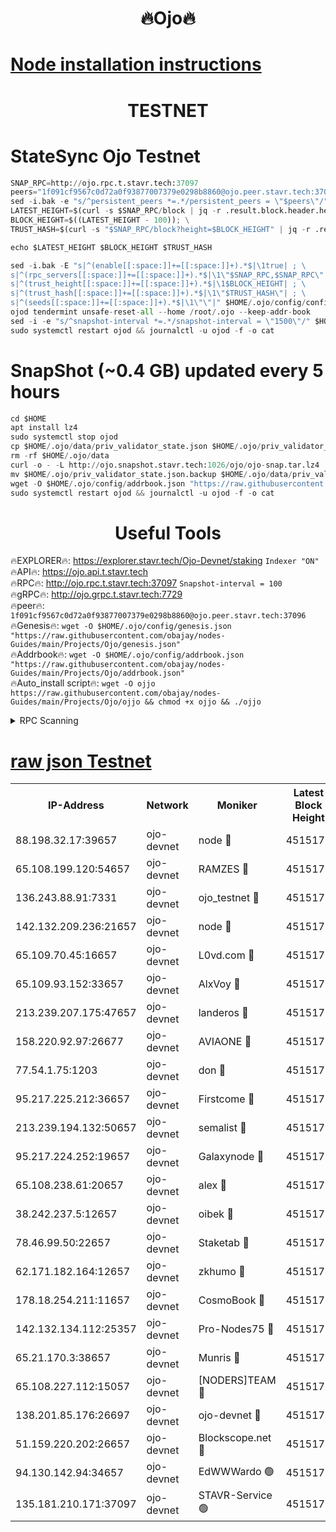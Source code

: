 <h1 align="center"> 🔥Ojo🔥</h1>

[Node installation instructions](https://github.com/obajay/nodes-Guides/tree/main/Projects/Ojo)
=

<h1 align="center"> TESTNET</h1>

# StateSync Ojo Testnet
```python
SNAP_RPC=http://ojo.rpc.t.stavr.tech:37097
peers="1f091cf9567c0d72a0f93877007379e0298b8860@ojo.peer.stavr.tech:37096"
sed -i.bak -e "s/^persistent_peers *=.*/persistent_peers = \"$peers\"/" $HOME/.ojo/config/config.toml
LATEST_HEIGHT=$(curl -s $SNAP_RPC/block | jq -r .result.block.header.height); \
BLOCK_HEIGHT=$((LATEST_HEIGHT - 100)); \
TRUST_HASH=$(curl -s "$SNAP_RPC/block?height=$BLOCK_HEIGHT" | jq -r .result.block_id.hash)

echo $LATEST_HEIGHT $BLOCK_HEIGHT $TRUST_HASH

sed -i.bak -E "s|^(enable[[:space:]]+=[[:space:]]+).*$|\1true| ; \
s|^(rpc_servers[[:space:]]+=[[:space:]]+).*$|\1\"$SNAP_RPC,$SNAP_RPC\"| ; \
s|^(trust_height[[:space:]]+=[[:space:]]+).*$|\1$BLOCK_HEIGHT| ; \
s|^(trust_hash[[:space:]]+=[[:space:]]+).*$|\1\"$TRUST_HASH\"| ; \
s|^(seeds[[:space:]]+=[[:space:]]+).*$|\1\"\"|" $HOME/.ojo/config/config.toml
ojod tendermint unsafe-reset-all --home /root/.ojo --keep-addr-book
sed -i -e "s/^snapshot-interval *=.*/snapshot-interval = \"1500\"/" $HOME/.ojo/config/app.toml
sudo systemctl restart ojod && journalctl -u ojod -f -o cat
```
# SnapShot (~0.4 GB) updated every 5 hours
```python
cd $HOME
apt install lz4
sudo systemctl stop ojod
cp $HOME/.ojo/data/priv_validator_state.json $HOME/.ojo/priv_validator_state.json.backup
rm -rf $HOME/.ojo/data
curl -o - -L http://ojo.snapshot.stavr.tech:1026/ojo/ojo-snap.tar.lz4 | lz4 -c -d - | tar -x -C $HOME/.ojo --strip-components 2
mv $HOME/.ojo/priv_validator_state.json.backup $HOME/.ojo/data/priv_validator_state.json
wget -O $HOME/.ojo/config/addrbook.json "https://raw.githubusercontent.com/obajay/nodes-Guides/main/Projects/Ojo/addrbook.json"
sudo systemctl restart ojod && journalctl -u ojod -f -o cat
```
 <h1 align="center"> Useful Tools</h1>

🔥EXPLORER🔥:        https://explorer.stavr.tech/Ojo-Devnet/staking        `Indexer "ON"` \
🔥API🔥:                     https://ojo.api.t.stavr.tech \
🔥RPC🔥:                    http://ojo.rpc.t.stavr.tech:37097              `Snapshot-interval = 100` \
🔥gRPC🔥:                  http://ojo.grpc.t.stavr.tech:7729 \
🔥peer🔥:                   `1f091cf9567c0d72a0f93877007379e0298b8860@ojo.peer.stavr.tech:37096` \
🔥Genesis🔥:    ```wget -O $HOME/.ojo/config/genesis.json "https://raw.githubusercontent.com/obajay/nodes-Guides/main/Projects/Ojo/genesis.json"``` \
🔥Addrbook🔥:    ```wget -O $HOME/.ojo/config/addrbook.json "https://raw.githubusercontent.com/obajay/nodes-Guides/main/Projects/Ojo/addrbook.json"``` \
🔥Auto_install script🔥: ```wget -O ojjo https://raw.githubusercontent.com/obajay/nodes-Guides/main/Projects/Ojo/ojjo && chmod +x ojjo && ./ojjo```


<details>
<summary>RPC Scanning</summary>

<h2 align="center"> We scan nodes in real time every 4 hours. And we provide the final result of RPC endpoints.
We cannot influence the operation of these nodes in any way. </h2>


```python
If Voting Power is higher than 0 --> then the Node is a validator of the network and may be subject to attack and be a potential threat to the chain.
```
```python
We marked such validators with a red symbol
```

</details>

[raw json Testnet](https://rpc-check.ojot.stavr.tech/ojot/rpc-ojot-result.json)
=


<table><tr><th>IP-Address</th><th>Network</th><th>Moniker</th><th>Latest Block Height</th><th>Earliest Block Height</th><th>Catching Up</th><th>Tx Index</th><th>Voting Power</th><th>Scan Time</th></tr><tr><td>88.198.32.17:39657</td><td>ojo-devnet</td><td>node 🔴</td><td>4515175</td><td>300001</td><td>False</td><td>on</td><td>65654</td><td>2023-12-16T09:17:57.544610141UTC</td></tr><tr><td>65.108.199.120:54657</td><td>ojo-devnet</td><td>RAMZES 🔴</td><td>4515170</td><td>306156</td><td>False</td><td>on</td><td>15420</td><td>2023-12-16T09:17:29.306219974UTC</td></tr><tr><td>136.243.88.91:7331</td><td>ojo-devnet</td><td>ojo_testnet 🔴</td><td>4515171</td><td>308845</td><td>False</td><td>on</td><td>1000</td><td>2023-12-16T09:17:36.034078439UTC</td></tr><tr><td>142.132.209.236:21657</td><td>ojo-devnet</td><td>node 🔴</td><td>4515175</td><td>350001</td><td>False</td><td>on</td><td>1999</td><td>2023-12-16T09:17:56.076836977UTC</td></tr><tr><td>65.109.70.45:16657</td><td>ojo-devnet</td><td>L0vd.com 🔴</td><td>4515176</td><td>695918</td><td>False</td><td>off</td><td>998</td><td>2023-12-16T09:18:03.383120103UTC</td></tr><tr><td>65.109.93.152:33657</td><td>ojo-devnet</td><td>AlxVoy 🔴</td><td>4515175</td><td>2319801</td><td>False</td><td>on</td><td>4536782</td><td>2023-12-16T09:17:55.753186852UTC</td></tr><tr><td>213.239.207.175:47657</td><td>ojo-devnet</td><td>landeros 🔴</td><td>4515173</td><td>2714001</td><td>False</td><td>off</td><td>11083</td><td>2023-12-16T09:17:48.899271790UTC</td></tr><tr><td>158.220.92.97:26677</td><td>ojo-devnet</td><td>AVIAONE 🔴</td><td>4515173</td><td>2754001</td><td>False</td><td>on</td><td>13867</td><td>2023-12-16T09:17:48.661983055UTC</td></tr><tr><td>77.54.1.75:1203</td><td>ojo-devnet</td><td>don 🔴</td><td>4515175</td><td>2906401</td><td>False</td><td>on</td><td>10</td><td>2023-12-16T09:17:57.258785774UTC</td></tr><tr><td>95.217.225.212:36657</td><td>ojo-devnet</td><td>Firstcome 🔴</td><td>4515171</td><td>2985946</td><td>False</td><td>on</td><td>13566</td><td>2023-12-16T09:17:35.743309302UTC</td></tr><tr><td>213.239.194.132:50657</td><td>ojo-devnet</td><td>semalist 🔴</td><td>4515170</td><td>3223522</td><td>False</td><td>on</td><td>19037</td><td>2023-12-16T09:17:29.556325549UTC</td></tr><tr><td>95.217.224.252:19657</td><td>ojo-devnet</td><td>Galaxynode 🔴</td><td>4515175</td><td>3685492</td><td>False</td><td>on</td><td>11888</td><td>2023-12-16T09:18:00.201795445UTC</td></tr><tr><td>65.108.238.61:20657</td><td>ojo-devnet</td><td>alex 🔴</td><td>4515170</td><td>4158001</td><td>False</td><td>on</td><td>11359</td><td>2023-12-16T09:17:28.903079830UTC</td></tr><tr><td>38.242.237.5:12657</td><td>ojo-devnet</td><td>oibek 🔴</td><td>4515170</td><td>4196001</td><td>False</td><td>off</td><td>1051</td><td>2023-12-16T09:17:29.864259538UTC</td></tr><tr><td>78.46.99.50:22657</td><td>ojo-devnet</td><td>Staketab 🔴</td><td>4515176</td><td>4254801</td><td>False</td><td>on</td><td>1276</td><td>2023-12-16T09:18:03.682365602UTC</td></tr><tr><td>62.171.182.164:12657</td><td>ojo-devnet</td><td>zkhumo 🔴</td><td>4515174</td><td>4384001</td><td>False</td><td>off</td><td>998</td><td>2023-12-16T09:17:56.444363436UTC</td></tr><tr><td>178.18.254.211:11657</td><td>ojo-devnet</td><td>CosmoBook 🔴</td><td>4515175</td><td>4392001</td><td>False</td><td>off</td><td>1068</td><td>2023-12-16T09:17:56.778142011UTC</td></tr><tr><td>142.132.134.112:25357</td><td>ojo-devnet</td><td>Pro-Nodes75 🔴</td><td>4515170</td><td>4415170</td><td>False</td><td>on</td><td>24651</td><td>2023-12-16T09:17:32.850988023UTC</td></tr><tr><td>65.21.170.3:38657</td><td>ojo-devnet</td><td>Munris 🔴</td><td>4515171</td><td>4415171</td><td>False</td><td>off</td><td>20123</td><td>2023-12-16T09:17:35.349979383UTC</td></tr><tr><td>65.108.227.112:15057</td><td>ojo-devnet</td><td>[NODERS]TEAM 🔴</td><td>4515175</td><td>4415175</td><td>False</td><td>off</td><td>9999</td><td>2023-12-16T09:18:00.543603074UTC</td></tr><tr><td>138.201.85.176:26697</td><td>ojo-devnet</td><td>ojo-devnet 🔴</td><td>4515176</td><td>4415176</td><td>False</td><td>on</td><td>1000024000</td><td>2023-12-16T09:18:02.912500134UTC</td></tr><tr><td>51.159.220.202:26657</td><td>ojo-devnet</td><td>Blockscope.net 🔴</td><td>4515170</td><td>4425001</td><td>False</td><td>on</td><td>981</td><td>2023-12-16T09:17:28.466173228UTC</td></tr><tr><td>94.130.142.94:34657</td><td>ojo-devnet</td><td>EdWWWardo 🟢</td><td>4515174</td><td>4438946</td><td>False</td><td>on</td><td>0</td><td>2023-12-16T09:17:51.268242230UTC</td></tr><tr><td>135.181.210.171:37097</td><td>ojo-devnet</td><td>STAVR-Service 🟢</td><td>4515170</td><td>4512001</td><td>False</td><td>on</td><td>0</td><td>2023-12-16T09:17:30.472241632UTC</td></tr></table>